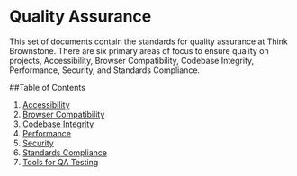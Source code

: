 # Quality Assurance

This set of documents contain the standards for quality assurance at Think Brownstone. There are six primary areas of focus to ensure quality on projects, Accessibility, Browser Compatibility, Codebase Integrity, Performance, Security, and Standards Compliance.

##Table of Contents

  1. [Accessibility](qa-accessibility.md)
  1. [Browser Compatibility](qa-browser-compatibility.md)
  1. [Codebase Integrity](qa-codebase-integrity.md)
  1. [Performance](qa-performance.md)
  1. [Security](qa-security.md)
  1. [Standards Compliance](qa-standards-compliance.md)
  1. [Tools for QA Testing](qa-testing-tools.md)